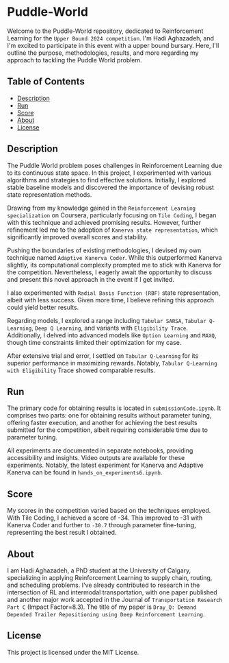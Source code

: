 
# Puddle-World

Welcome to the Puddle-World repository, dedicated to Reinforcement Learning for the `Upper Bound 2024 competition`. I'm Hadi Aghazadeh, and I'm excited to participate in this event with a upper bound bursary. Here, I'll outline the purpose, methodologies, results, and more regarding my approach to tackling the Puddle World problem.

## Table of Contents

- [Description](#description)
- [Run](#run)
- [Score](#score)
- [About](#about)
- [License](#license)

## Description

The Puddle World problem poses challenges in Reinforcement Learning due to its continuous state space. In this project, I experimented with various algorithms and strategies to find effective solutions. Initially, I explored stable baseline models and discovered the importance of devising robust state representation methods.

Drawing from my knowledge gained in the `Reinforcement Learning specialization` on Coursera, particularly focusing on `Tile Coding`, I began with this technique and achieved promising results. However, further refinement led me to the adoption of `Kanerva state representation`, which significantly improved overall scores and stability.

Pushing the boundaries of existing methodologies, I devised my own technique named `Adaptive Kanerva Coder`. While this outperformed Kanerva slightly, its computational complexity prompted me to stick with Kanerva for the competition. Nevertheless, I eagerly await the opportunity to discuss and present this novel approach in the event if I get invited.

I also experimented with `Radial Basis Function (RBF)` state representation, albeit with less success. Given more time, I believe refining this approach could yield better results.

Regarding models, I explored a range including `Tabular SARSA`, `Tabular Q-Learning`, `Deep Q Learning`, and variants with `Eligibility Trace`. Additionally, I delved into advanced models like `Option Learning` and `MAXQ`, though time constraints limited their optimization for my case.

After extensive trial and error, I settled on `Tabular Q-Learning` for its superior performance in maximizing rewards. Notably, `Tabular Q-Learning with Eligibility` Trace showed comparable results.

## Run

The primary code for obtaining results is located in `submissionCode.ipynb`. It comprises two parts: one for obtaining results without parameter tuning, offering faster execution, and another for achieving the best results submitted for the competition, albeit requiring considerable time due to parameter tuning.

All experiments are documented in separate notebooks, providing accessibility and insights. Video outputs are available for these experiments. Notably, the latest experiment for Kanerva and Adaptive Kanerva can be found in `hands_on_experiments6.ipynb`.

## Score

My scores in the competition varied based on the techniques employed. With Tile Coding, I achieved a score of -34. This improved to -31 with Kanerva Coder and further to `-30.7` through parameter fine-tuning, representing the best result I obtained.

## About

I am Hadi Aghazadeh, a PhD student at the University of Calgary, specializing in applying Reinforcement Learning to supply chain, routing, and scheduling problems. I've already contributed to research in the intersection of RL and intermodal transportation, with one paper published and another major work accepted in the Journal of `Transportation Research Part C` (Impact Factor=8.3). The title of my paper is `Dray_Q: Demand Depended Trailer Repositioning using Deep Reinforcement Learning`.

## License

This project is licensed under the MIT License.
